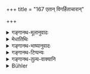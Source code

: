+++
title = "167 एतान् विगर्हिताचारान्"

+++

<details><summary>गङ्गानथ-मूलानुवादः</summary>

The learned Brāhmaṇa should avoid at both (rites) these l owest of twice-born men, who are of reprehensible conduct and who are unworthy of company.—(167)
</details>

<details><summary>मेधातिथिः</summary>

**विगर्हितो** निन्दितः **आचारः** कर्मानुष्ठानम् एषाम् इति । काणादयः पूर्वदोषलिङ्गेन । स्तेनादयो ऽनुभूयमानदोषाः प्रत्यक्षादिना । **उभयत्र** दैवे पित्र्ये च । **वर्जयेत्** परिहरेत् । **अपाङ्क्तेयाः** पङ्क्तिं नार्हन्ति । भवार्थे ढक् कर्तव्यः । अनर्हत्वम् एव पङ्क्तावभवनेन प्रतीयते । अन्यैर् ब्राह्मणैः सह भोजनं नार्हन्ति । अत एव पङ्क्तिदूषका उच्यन्ते । तैः सहोपविष्टा अन्ये ऽपि दूषिता भवन्ति ॥ ३.१५७ ॥
</details>

<details><summary>गङ्गानथ-भाष्यानुवादः</summary>

These men, whose ‘*conduct*’—line of action—is ‘reprehensible.’ The ‘blind’ and the rest having their previous misconduct indicated by these disabilities; while the ‘thief,’ etc., have their misconduct actually perceptible in the present.

‘*At both*’— rites for gods and pitṛs.

‘*Should avoid*’— should exclude.

‘*Unworthy of company*’—*i.e*., they do not deserve company. The ‘*ḍhak*’ affix denoting *presence. Absence from company indicates unworthiness*. That is, he does not deserve to eat in the company of other Brāhmaṇas. It is for this reason that such persons have been called ‘defilers of company;’ the meaning being that those who sit at dinner with them become defiled.—(167)
</details>

<details><summary>गङ्गानथ-टिप्पन्यः</summary>

This verse is quoted in *Parāśaramādhava* (Ācāra, p. 688) and (on p. 694) explains ‘*ubhayatrāpi varjayet*’ as ‘a11 these men are to be excluded from both kinds of rites—those in honour of the Gods as well as those in honour of the Pitṛs’;—and in *Hemādri* (Śrāddha, p. 482).
</details>

<details><summary>गङ्गानथ-तुल्य-वाक्यानि</summary>

*Bṛhad-* *Yama-Smṛti* (37, 38).—‘These should be avoided at Śrāddhas and
at gifts; these should be avoided with great care—so Yama has declared.’

*Viṣṇu* (82.30).—‘These have been declared to be low Brāhmaṇas, defilers
of the line; the wise man should avoid them with great care at the performance of Śrāddha.’
</details>

<details><summary>Bühler</summary>

167	A Brahmana who knows (the sacred law) should shun at (sacrifices) both (to the gods and to the manes) these lowest of twice-born men, whose conduct is reprehensible, and who are unworthy (to sit) in the company (at a repast).
</details>
